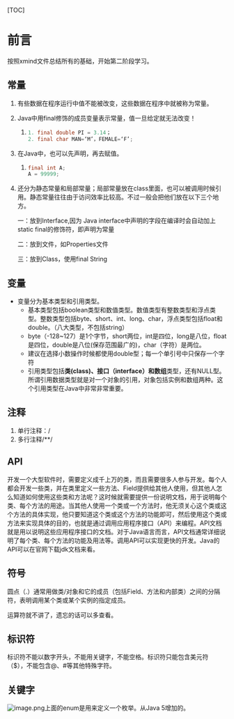 [TOC]

# 前言

按照xmind文件总结所有的基础，开始第二阶段学习。

## 常量

1. 有些数据在程序运行中值不能被改变，这些数据在程序中就被称为常量。

2. Java中用final修饰的成员变量表示常量，值一旦给定就无法改变！

   1. ```java
      1. final double PI = 3.14；
      2. final char MAN=‘M’，FEMALE=‘F’;
      ```

3. 在Java中，也可以先声明，再去赋值。

   1. ```java
      final int A;
      A = 99999;
      
      ```

4. 还分为静态常量和局部常量；局部常量放在class里面，也可以被调用时候引用。静态常量往往由于访问效率比较高。不过一般会把他们放在以下三个地方。

   一：放到Interface,因为 Java interface中声明的字段在编译时会自动加上static final的修饰符，即声明为常量

   二：放到文件，如Properties文件

   三：放到Class，使用final String 



## 变量

- 变量分为基本类型和引用类型。
  - 基本类型包括boolean类型和数值类型。数值类型有整数类型和浮点类型。整数类型包括byte、short、int、long、char，浮点类型包括float和double。（八大类型，不包括string）
  - byte（-128~127）是1个字节，short两位，int是四位，long是八位，float是四位，double是八位(保存范围最广的)，char（字符）是两位。
  - 建议在选择小数操作时候都使用double型；每一个单引号中只保存一个字符
  - 引用类型包括**类(class)、接口（interface）和数组**类型，还有NULL型。所谓引用数据类型就是对一个对象的引用，对象包括实例和数组两种。这个引用类型在Java中非常非常重要。

## 注释

1. 单行注释：/
2. 多行注释/**/

## API

开发一个大型软件时，需要定义成千上万的类，而且需要很多人参与开发。每个人都会开发一些类，并在类里定义一些方法、Field提供给其他人使用，但其他人怎么知道如何使用这些类和方法呢？这时候就需要提供一份说明文档，用于说明每个类、每个方法的用途。当其他人使用一个类或一个方法时，他无须关心这个类或这个方法的具体实现，他只要知道这个类或这个方法的功能即可，然后使用这个类或方法来实现具体的目的，也就是通过调用应用程序接口（API）来编程。API文档就是用以说明这些应用程序接口的文档。对于Java语言而言，API文档通常详细说明了每个类、每个方法的功能及用法等。调用API可以实现更快的开发。Java的API可以在官网下载jdk文档来看。

## 符号

圆点（.）通常用做类/对象和它的成员（包括Field、方法和内部类）之间的分隔符，表明调用某个类或某个实例的指定成员。

运算符就不讲了，遗忘的话可以多查看。

## 标识符

标识符不能以数字开头，不能用关键字，不能空格。标识符只能包含美元符（$），不能包含@、#等其他特殊字符。

## 关键字

![image.png](https://i.loli.net/2019/12/22/osKhMiEGkx95uVd.png)上面的enum是用来定义一个枚举。从Java 5增加的。